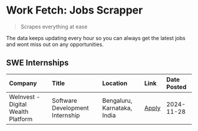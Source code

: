 # Work Fetch: Jobs Scrapper
> Scrapes everything at ease

The data keeps updating every hour so you can always get the latest jobs and wont miss out on any opportunities.

## SWE Internships
<!--START_SECTION:workfetch-->
| Company                            | Title                           | Location                    | Link                                                                                                                                                                                                                              | Date Posted   |
|:-----------------------------------|:--------------------------------|:----------------------------|:----------------------------------------------------------------------------------------------------------------------------------------------------------------------------------------------------------------------------------|:--------------|
| WeInvest - Digital Wealth Platform | Software Development Internship | Bengaluru, Karnataka, India | [Apply](https://in.linkedin.com/jobs/view/software-development-internship-at-weinvest-digital-wealth-platform-4087292999?position=2&pageNum=0&refId=n%2FTtzjg30EGSen280qSuIQ%3D%3D&trackingId=JBrJ0iutoQ%2Bc3I%2F%2BCiEmcg%3D%3D) | 2024-11-28    |
<!--END_SECTION:workfetch-->
